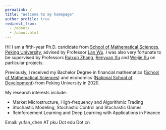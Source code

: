 ```yaml
---
permalink: /
title: "Welcome to my homepage"
author_profile: true
redirect_from: 
  - /about/
  - /about.html
---
```


Hi! I am a fifth-year Ph.D. candidate from [School of Mathematical Sciences](https://math.pku.edu.cn), [Peking University](https://pku.edu.cn), advised by Professor [Lan Wu](http://english.math.pku.edu.cn/peoplefaculty/14.html). I was also very fortunate to be supervised by Professors [Ruixun Zhang](https://www.math.pku.edu.cn/teachers/ZhangRuixun%20/), [Renyuan Xu](https://renyuanxu.github.io/) and [Weijie Su](http://www-stat.wharton.upenn.edu/~suw/) on particular projects. 

Previously, I received my Bachelor Degree in financial mathematics ([School of Mathematical Sciences](https://math.pku.edu.cn)) and economics ([National School of Development](https://nsd.pku.edu.cn)) from Peking University in 2020.

My research interests include:
* Market Microstructure, High-frequency and Algorithmic Trading
* Stochastic Modeling, Stochastic Control and Stochastic Games 
* Reinforcement Learning and Deep Learning with Applications in Finance

Email: yufan_chen AT pku Dot edu Dot cn